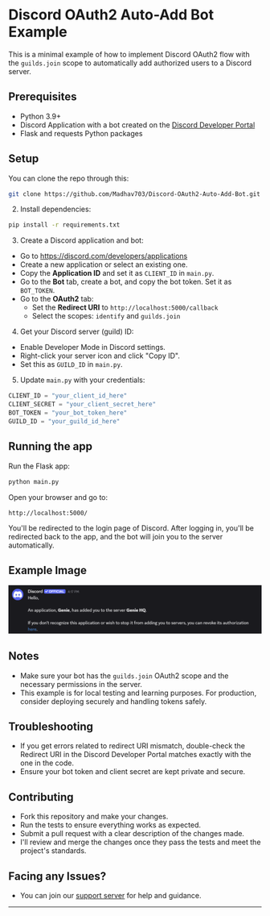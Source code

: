 # Discord OAuth2 Auto-Add Bot Example

This is a minimal example of how to implement Discord OAuth2 flow with the `guilds.join` scope to automatically add authorized users to a Discord server.

## Prerequisites

- Python 3.9+
- Discord Application with a bot created on the [Discord Developer Portal](https://discord.com/developers/applications)
- Flask and requests Python packages

## Setup

You can clone the repo through this: 

```bash
git clone https://github.com/Madhav703/Discord-OAuth2-Auto-Add-Bot.git
```


2. Install dependencies:

```bash
pip install -r requirements.txt
```

3. Create a Discord application and bot:

- Go to https://discord.com/developers/applications
- Create a new application or select an existing one.
- Copy the **Application ID** and set it as `CLIENT_ID` in `main.py`.
- Go to the **Bot** tab, create a bot, and copy the bot token. Set it as `BOT_TOKEN`.
- Go to the **OAuth2** tab:
  - Set the **Redirect URI** to `http://localhost:5000/callback`
  - Select the scopes: `identify` and `guilds.join`

4. Get your Discord server (guild) ID:

- Enable Developer Mode in Discord settings.
- Right-click your server icon and click "Copy ID".
- Set this as `GUILD_ID` in `main.py`.

5. Update `main.py` with your credentials:

```python
CLIENT_ID = "your_client_id_here"
CLIENT_SECRET = "your_client_secret_here"
BOT_TOKEN = "your_bot_token_here"
GUILD_ID = "your_guild_id_here"
```

## Running the app

Run the Flask app:

```bash
python main.py
```

Open your browser and go to:

```
http://localhost:5000/
```

You'll be redirected to the login page of Discord. After logging in, you'll be redirected back to the app, and the bot will join you to the server automatically.

## Example Image

![Example Image](/example.png)

## Notes

- Make sure your bot has the `guilds.join` OAuth2 scope and the necessary permissions in the server.
- This example is for local testing and learning purposes. For production, consider deploying securely and handling tokens safely.

## Troubleshooting

- If you get errors related to redirect URI mismatch, double-check the Redirect URI in the Discord Developer Portal matches exactly with the one in the code.
- Ensure your bot token and client secret are kept private and secure.

## Contributing

- Fork this repository and make your changes.
- Run the tests to ensure everything works as expected.
- Submit a pull request with a clear description of the changes made.
- I'll review and merge the changes once they pass the tests and meet the project's standards.

## Facing any Issues?

- You can join our [support server](https://discord.gg/tCceWJARFq) for help and guidance.



---
